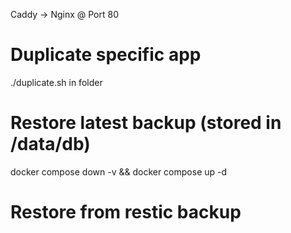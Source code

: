 Caddy -> Nginx @ Port 80

# Duplicate specific app
./duplicate.sh in folder

# Restore latest backup (stored in /data/db)
docker compose down -v && docker compose up -d

# Restore from restic backup
